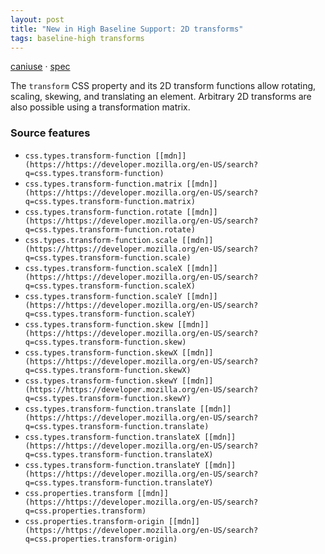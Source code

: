 ```yaml
---
layout: post
title: "New in High Baseline Support: 2D transforms"
tags: baseline-high transforms
---
```


[caniuse](https://caniuse.com/?search=transforms2d) · [spec](https://drafts.csswg.org/css-transforms-1/)

The `transform` CSS property and its 2D transform functions allow rotating, scaling, skewing, and translating an element. Arbitrary 2D transforms are also possible using a transformation matrix.

### Source features

- ``css.types.transform-function [[mdn]](https://https://developer.mozilla.org/en-US/search?q=css.types.transform-function)``
- ``css.types.transform-function.matrix [[mdn]](https://https://developer.mozilla.org/en-US/search?q=css.types.transform-function.matrix)``
- ``css.types.transform-function.rotate [[mdn]](https://https://developer.mozilla.org/en-US/search?q=css.types.transform-function.rotate)``
- ``css.types.transform-function.scale [[mdn]](https://https://developer.mozilla.org/en-US/search?q=css.types.transform-function.scale)``
- ``css.types.transform-function.scaleX [[mdn]](https://https://developer.mozilla.org/en-US/search?q=css.types.transform-function.scaleX)``
- ``css.types.transform-function.scaleY [[mdn]](https://https://developer.mozilla.org/en-US/search?q=css.types.transform-function.scaleY)``
- ``css.types.transform-function.skew [[mdn]](https://https://developer.mozilla.org/en-US/search?q=css.types.transform-function.skew)``
- ``css.types.transform-function.skewX [[mdn]](https://https://developer.mozilla.org/en-US/search?q=css.types.transform-function.skewX)``
- ``css.types.transform-function.skewY [[mdn]](https://https://developer.mozilla.org/en-US/search?q=css.types.transform-function.skewY)``
- ``css.types.transform-function.translate [[mdn]](https://https://developer.mozilla.org/en-US/search?q=css.types.transform-function.translate)``
- ``css.types.transform-function.translateX [[mdn]](https://https://developer.mozilla.org/en-US/search?q=css.types.transform-function.translateX)``
- ``css.types.transform-function.translateY [[mdn]](https://https://developer.mozilla.org/en-US/search?q=css.types.transform-function.translateY)``
- ``css.properties.transform [[mdn]](https://https://developer.mozilla.org/en-US/search?q=css.properties.transform)``
- ``css.properties.transform-origin [[mdn]](https://https://developer.mozilla.org/en-US/search?q=css.properties.transform-origin)``
